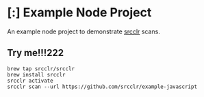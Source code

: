# [:] Example Node Project

An example node project to demonstrate [srcclr](https://www.srcclr.com) scans.

## Try me!!!222

```
brew tap srcclr/srcclr
brew install srcclr
srcclr activate
srcclr scan --url https://github.com/srcclr/example-javascript
```
